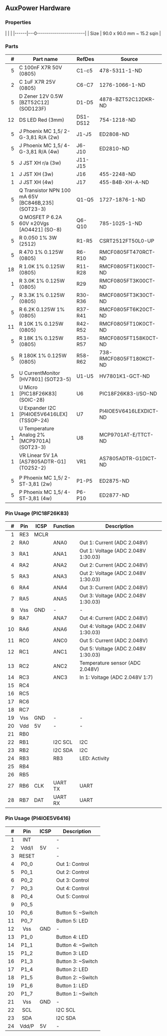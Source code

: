 ## AuxPower Hardware


### Properties

|      |                            |
|------|---0------------------------|
| Size | 90.0 x 90.0 mm ~ 15.2 sqin |


### Parts

|  # | Part name                                          | RefDes   | Source                                                      |
|---:|----------------------------------------------------|----------|-------------------------------------------------------------|
|  5 | C 100nF X7R 50V (0805)                             | C1-c5    | 478-5311-1-ND                                               |
|  2 | C 1uF X7R 25V (0805)                               | C6-C7    | 1276-1066-1-ND                                              |
|  5 | D Zener 12V 0.5W [BZT52C12] (SOD123F)              | D1-D5    | 4878-BZT52C12DKR-ND                                         |
| 12 | DS LED Red (3mm)                                   | DS1-DS12 | 754-1218-ND                                                 |
|  5 | J Phoenix MC 1,5/ 2-G-3,81 R/A (2w)                | J1-J5    | ED2808-ND                                                   |
|  5 | J Phoenix MC 1,5/ 4-G-3,81 R/A (4w)                | J6-J10   | ED2810-ND                                                   |
|  5 | J JST XH r/a (3w)                                  | J11-J15  |                                                             |
|  1 | J JST XH (3w)                                      | J16      | 455-2248-ND                                                 |
|  1 | J JST XH (4w)                                      | J17      | 455-B4B-XH-A-ND                                             |
|  5 | Q Transistor NPN 100 mA 65V [BC846B,235] (SOT23-3) | Q1-Q5    | 1727-1876-1-ND                                              |
|  5 | Q MOSFET P 6.2A 60V ±20Vgs [AO4421] (SO-8)         | Q6-Q10   | 785-1025-1-ND                                               |
|  5 | R 0.050 1% 3W (2512)                               | R1-R5    | CSRT2512FT50L0-UP                                           |
|  5 | R 470 1% 0.125W (0805)                             | R6-R10   | RMCF0805FT470RCT-ND                                         |
| 18 | R 1.0K 1% 0.125W (0805)                            | R11-R28  | RMCF0805FT1K00CT-ND                                         |
|  1 | R 3.0K 1% 0.125W (0805)                            | R29      | RMCF0805FT3K00CT-ND                                         |
|  7 | R 3.3K 1% 0.125W (0805)                            | R30-R36  | RMCF0805FT3K30CT-ND                                         |
|  5 | R 6.2K 0.125W 1% (0805)                            | R37-R41  | RMCF0805FT6K20CT-ND                                         |
| 11 | R 10K 1% 0.125W (0805)                             | R42-R52  | RMCF0805FT10K0CT-ND                                         |
|  5 | R 18K 1% 0.125W (0805)                             | R53-R57  | RMCF0805FT158K0CT-ND                                        |
|  5 | R 180K 1% 0.125W (0805)                            | R58-R62  | 738-RMCF0805FT180KCT-ND                                     |
|  5 | U CurrentMonitor [HV7801] (SOT23-5)                | U1-U5    | HV7801K1-GCT-ND                                             |
|  1 | U Micro [PIC18F26K83] (SOIC-28)                    | U6       | PIC18F26K83-I/SO-ND                                         |
|  1 | U Expander I2C [PI4IOE5V6416LEX] (TSSOP-24)        | U7       | PI4IOE5V6416LEXDICT-ND                                      |
|  1 | U Temperature Analog 2% [MCP9701A] (SOT23-3)       | U8       | MCP9701AT-E/TTCT-ND                                         |
|  1 | VR Linear 5V 1A [AS7805ADTR-G1] (TO252-2)          | VR1      | AS7805ADTR-G1DICT-ND                                        |
|    |                                                    |          |                                                             |
|  5 | P Phoenix MC 1,5/ 2-ST-3,81 (2w)                   | P1-P5    | ED2875-ND                                                   |
|  5 | P Phoenix MC 1,5/ 4-ST-3,81 (4w)                   | P6-P10   | ED2877-ND                                                   |


### Pin Usage (PIC18F26K83)

|  # | Pin | ICSP | Function | Description                         |
|---:|:---:|------|----------|-------------------------------------|
|  1 | RE3 | MCLR |          |                                     |
|  2 | RA0 |      | ANA0     | Out 1: Current (ADC 2.048V)         |
|  3 | RA1 |      | ANA1     | Out 1: Voltage (ADC 2.048V 1:30.03) |
|  4 | RA2 |      | ANA2     | Out 2: Current (ADC 2.048V)         |
|  5 | RA3 |      | ANA3     | Out 2: Voltage (ADC 2.048V 1:30.03) |
|  6 | RA4 |      | ANA4     | Out 3: Current (ADC 2.048V)         |
|  7 | RA5 |      | ANA5     | Out 3: Voltage (ADC 2.048V 1:30.03) |
|  8 | Vss | GND  | -        | -                                   |
|  9 | RA7 |      | ANA7     | Out 4: Current (ADC 2.048V)         |
| 10 | RA6 |      | ANA6     | Out 4: Voltage (ADC 2.048V 1:30.03) |
| 11 | RC0 |      | ANC0     | Out 5: Current (ADC 2.048V)         |
| 12 | RC1 |      | ANC1     | Out 5: Voltage (ADC 2.048V 1:30.03) |
| 13 | RC2 |      | ANC2     | Temperature sensor (ADC 2.048V)     |
| 14 | RC3 |      | ANC3     | In 1: Voltage  (ADC 2.048V 1:7)     |
| 15 | RC4 |      |          |                                     |
| 16 | RC5 |      |          |                                     |
| 17 | RC6 |      |          |                                     |
| 18 | RC7 |      |          |                                     |
| 19 | Vss | GND  | -        | -                                   |
| 20 | Vdd | 5V   | -        | -                                   |
| 21 | RB0 |      |          |                                     |
| 22 | RB1 |      | I2C SCL  | I2C                                 |
| 23 | RB2 |      | I2C SDA  | I2C                                 |
| 24 | RB3 |      | RB3      | LED: Activity                       |
| 25 | RB4 |      |          |                                     |
| 26 | RB5 |      |          |                                     |
| 27 | RB6 | CLK  | UART TX  | UART                                |
| 28 | RB7 | DAT  | UART RX  | UART                                |


### Pin Usage (PI4IOE5V6416)

|  # | Pin   | ICSP | Description        |
|---:|:-----:|------|--------------------|
|  1 | INT   |      | -                  |
|  2 | Vdd/I | 5V   | -                  |
|  3 | RESET |      | -                  |
|  4 | P0_0  |      | Out 1: Control     |
|  5 | P0_1  |      | Out 2: Control     |
|  6 | P0_2  |      | Out 3: Control     |
|  7 | P0_3  |      | Out 4: Control     |
|  8 | P0_4  |      | Out 5: Control     |
|  9 | P0_5  |      |                    |
| 10 | P0_6  |      | Button 5: ~Switch  |
| 11 | P0_7  |      | Button 5: LED      |
| 12 | Vss   | GND  | -                  |
| 13 | P1_0  |      | Button 4: LED      |
| 14 | P1_1  |      | Button 4: ~Switch  |
| 15 | P1_2  |      | Button 3: LED      |
| 16 | P1_3  |      | Button 3: ~Switch  |
| 17 | P1_4  |      | Button 2: LED      |
| 18 | P1_5  |      | Button 2: ~Switch  |
| 19 | P1_6  |      | Button 1: LED      |
| 20 | P1_7  |      | Button 1: ~Switch  |
| 21 | Vss   | GND  | -                  |
| 22 | SCL   |      | I2C SCL            |
| 23 | SDA   |      | I2C SDA            |
| 24 | Vdd/P | 5V   | -                  |
